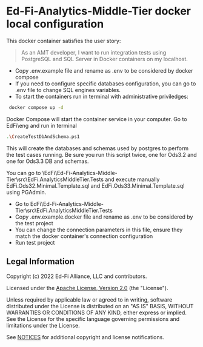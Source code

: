# Ed-Fi-Analytics-Middle-Tier docker local configuration

This docker container satisfies the user story:
> As an AMT developer, I want to run integration tests using PostgreSQL and SQL
> Server in Docker containers on my localhost.

- Copy .env.example file and rename as .env to be considered by docker compose
- If you need to configure specific databases configuration, you can go to .env
  file to change SQL engines variables.
- To start the containers run in terminal with administrative priviledges:
```bash
 docker compose up -d
 ```
Docker Compose will start the container service in your computer.
Go to EdFi\eng and run in terminal
```bash
.\CreateTestDbAndSchema.ps1
```
This will create the databases and schemas used by postgres to perform the test
cases running.
Be sure you run this script twice, one for Ods3.2 and one for Ods3.3 DB and schemas.

You can go to \EdFi\Ed-Fi-Analytics-Middle-Tier\src\EdFi.AnalyticsMiddleTier.Tests
and execute manually EdFi.Ods32.Minimal.Template.sql and EdFi.Ods33.Minimal.Template.sql
using PGAdmin.

- Go to EdFi\Ed-Fi-Analytics-Middle-Tier\src\EdFi.AnalyticsMiddleTier.Tests
- Copy .env.example.docker file and rename as .env to be considered by the test project
- You can change the connection parameters in this file, ensure they match the 
  docker container's connection configuration
- Run test project


## Legal Information

Copyright (c) 2022 Ed-Fi Alliance, LLC and contributors.

Licensed under the [Apache License, Version 2.0](LICENSE) (the "License").

Unless required by applicable law or agreed to in writing, software
distributed under the License is distributed on an "AS IS" BASIS,
WITHOUT WARRANTIES OR CONDITIONS OF ANY KIND, either express or implied.
See the License for the specific language governing permissions and
limitations under the License.

See [NOTICES](NOTICES.md) for additional copyright and license notifications.
